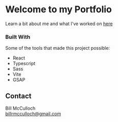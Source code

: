 # Welcome to my Portfolio

Learn a bit about me and what I've worked on [here](https://billmcculloch.com/)

### Built With

Some of the tools that made this project possible:

* React
* Typescript
* Sass
* Vite
* GSAP

## Contact

Bill McCulloch <br/>
billrmcculloch@gmail.com

